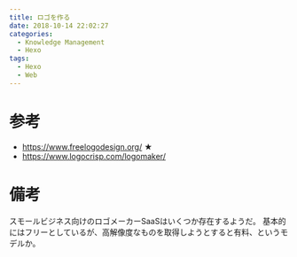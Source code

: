 ```yaml
---
title: ロゴを作る
date: 2018-10-14 22:02:27
categories:
  - Knowledge Management
  - Hexo
tags:
  - Hexo
  - Web
---
```


# 参考

* https://www.freelogodesign.org/ ★
* https://www.logocrisp.com/logomaker/

# 備考

スモールビジネス向けのロゴメーカーSaaSはいくつか存在するようだ。
基本的にはフリーとしているが、高解像度なものを取得しようとすると有料、というモデルか。
